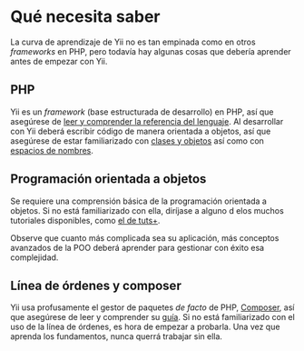 # Qué necesita saber

La curva de aprendizaje de Yii no es tan empinada como en otros _frameworks_ en PHP,
pero todavía hay algunas cosas que debería aprender antes de empezar con Yii.

## PHP

Yii es un _framework_ (base estructurada de desarrollo) en PHP, así que asegúrese de
[leer y comprender la referencia del lenguaje](http://php.net/manual/es/langref.php).
Al desarrollar con Yii deberá escribir código de manera orientada a objetos, así que
asegúrese de estar familiarizado con
[clases y objetos](https://secure.php.net/manual/es/language.oop5.basic.php) así como con
[espacios de nombres](https://secure.php.net/manual/es/language.namespaces.php).

## Programación orientada a objetos

Se requiere una comprensión básica de la programación orientada a objetos.  Si no está
familiarizado con ella, diríjase a alguno d elos muchos tutoriales disponibles, como
[el de tuts+](https://code.tutsplus.com/tutorials/object-oriented-php-for-beginners--net-12762).

Observe que cuanto más complicada sea su aplicación, más conceptos avanzados de la
POO deberá aprender para gestionar con éxito esa complejidad.

## Línea de órdenes y composer

Yii usa profusamente el gestor de paquetes _de facto_ de PHP, [Composer](https://getcomposer.org/),
así que asegúrese de leer y comprender su [guía](https://getcomposer.org/doc/01-basic-usage.md).
Si no está familiarizado con el uso de la línea de órdenes, es hora de empezar a probarla.
Una vez que aprenda los fundamentos, nunca querrá trabajar sin ella.
